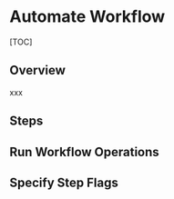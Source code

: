 # Automate Workflow

[TOC]

## Overview

xxx

## Steps

## Run Workflow Operations

## Specify Step Flags

